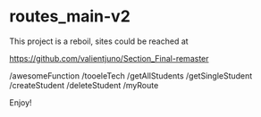 # routes_main-v2

This project is a reboil, sites could be reached at

https://github.com/valientjuno/Section_Final-remaster

<!-- routes follow as is -->

/awesomeFunction
/tooeleTech
/getAllStudents
/getSingleStudent
/createStudent
/deleteStudent
/myRoute

Enjoy!
